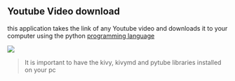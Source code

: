 ## Youtube Video download
this application takes the link of any Youtube video and downloads it to your computer using the python [programming language](https://www.python.org) 

![](https://github.com/Williamjunqueira42/simple-youtube-video-download/images/01.png)


>It is important to have the kivy, kivymd and pytube libraries installed on your pc
>
